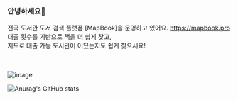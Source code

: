 ### 안녕하세요👋

전국 도서관 도서 검색 플랫폼 [MapBook]을 운영하고 있어요. https://mapbook.pro <br>
대출 횟수를 기반으로 책을 더 쉽게 찾고, <br>
지도로 대출 가능 도서관이 어딨는지도 쉽게 찾으세요! <br><br><br>

![image](https://github.com/InjunJo/InjunJo/assets/107255371/fcb3f190-4f2e-4401-ab7e-a62662eebd76)



![Anurag's GitHub stats](https://github-readme-stats.vercel.app/api?username=InjunJo&show_icons=true&theme=cobalt)  

<!--
**InjunJo/InjunJo** is a ✨ _special_ ✨ repository because its `README.md` (this file) appears on your GitHub profile.

Here are some ideas to get you started:

 

- 🔭 I’m currently working on ...
- 🌱 I’m currently learning ...
- 👯 I’m looking to collaborate on ...
- 🤔 I’m looking for help with ...
- 💬 Ask me about ...
- 📫 How to reach me: ...
- 😄 Pronouns: ...
- ⚡ Fun fact: ...
-->
